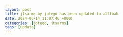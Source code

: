 ```yaml
---
layout: post
title: jtsarms by jotego has been updated to a1ffbab
date: 2024-06-14 11:07:46 +0000
categories: [jotego, jtsarms]
tags: [update]
---
```


